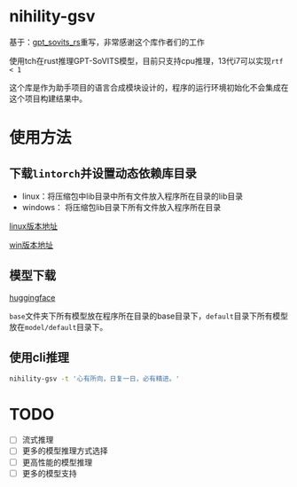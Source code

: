 # nihility-gsv

基于：[gpt_sovits_rs](https://github.com/second-state/gpt_sovits_rs)重写，非常感谢这个库作者们的工作

使用tch在rust推理GPT-SoVITS模型，目前只支持cpu推理，13代i7可以实现`rtf < 1`

这个库是作为助手项目的语言合成模块设计的，程序的运行环境初始化不会集成在这个项目构建结果中。

# 使用方法

## 下载`lintorch`并设置动态依赖库目录

- linux：将压缩包中lib目录中所有文件放入程序所在目录的lib目录
- windows： 将压缩包lib目录下所有文件放入程序所在目录

[linux版本地址](https://download.pytorch.org/libtorch/cpu/libtorch-shared-with-deps-2.8.0%2Bcpu.zip)

[win版本地址](https://download.pytorch.org/libtorch/cpu/libtorch-win-shared-with-deps-2.8.0%2Bcpu.zip)

## 模型下载

[huggingface](https://huggingface.co/nihilityer/nihility-gsv)

`base`文件夹下所有模型放在程序所在目录的base目录下，`default`目录下所有模型放在`model/default`目录下。

## 使用cli推理

```bash
nihility-gsv -t '心有所向，日复一日，必有精进。'
```

# TODO

- [ ] 流式推理
- [ ] 更多的模型推理方式选择
- [ ] 更高性能的模型推理
- [ ] 更多的模型支持